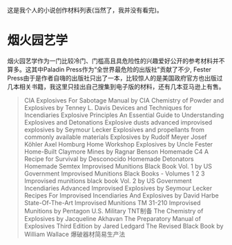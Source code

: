 这是我个人的小说创作材料列表(当然了，我并没有看完)。


# 烟火园艺学

烟火园艺学作为一门比较冷门、门槛高且具危险性的兴趣爱好公开的参考材料并不算多。这其中Paladin Press作为“全世界最危险的出版社”贡献了不少, Fester Press由于是作者自嗨的出版社只出了一本，比较惊人的是美国政府官方也出版过几本相关书籍，我这里只挂出自己搜集到电子版的材料，还有几本亚马逊上有售。

> CIA Explosives For Sabotage Manual by CIA
> Chemistry of Powder and Explosives by Tenney L. Davis
> Devices and Techniques for Incendiaries
> Explosive Principles  An Essential Guide to Understanding Explosives and Detonations
> Explosive dusts advanced improvised explosives by Seymour Lecker
> Explosives and propellants from commonly available materials
> Explosives by Rudolf Meyer Josef Köhler Axel Homburg
> Home Workshop Explosives by Uncle Fester
> Home-Built Claymore Mines by Ragnar Benson
> Homemade C4 A Recipe for Survival by Desconocido
> Homemade Detonators
> Homemade Semtex
> Improvised Munitions Black Book Vol. 1 by US Government
> Improvised Munitions Black Books - Volumes 1 2 3
> Improvised munitions black book Vol. 2 by US Government
> Incendiaries Advanced Improvised Explosives by Seymour Lecker
> Recipes For Improvised Incendiaries And Explosives by David Harbe
> State-Of-The-Art Improvised Munitions 
> TM 31-210 Improvised Munitions by Pentagon U.S. Military
> TNT制备
> The Chemistry of Explosives by Jacqueline Akhavan
> The Preparatory Manual of Explosives Third Edition by Jared Ledgard
> The Revised Black Book by William Wallace
> 爆破器材简易生产法
